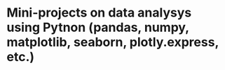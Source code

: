 # Mini-projects on data analysys using Pytnon (pandas, numpy, matplotlib, seaborn, plotly.express, etc.)
